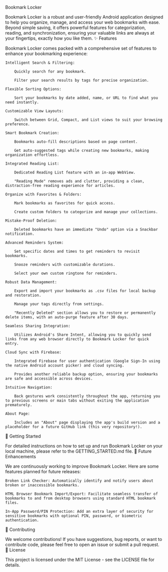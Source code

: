 Bookmark Locker

Bookmark Locker is a robust and user-friendly Android application designed to help you organize, manage, and access your web bookmarks with ease. Beyond simple saving, it offers powerful features for categorization, reading, and synchronization, ensuring your valuable links are always at your fingertips, exactly how you like them.
✨ Features

Bookmark Locker comes packed with a comprehensive set of features to enhance your bookmarking experience:

    Intelligent Search & Filtering:

        Quickly search for any bookmark.

        Filter your search results by tags for precise organization.

    Flexible Sorting Options:

        Sort your bookmarks by date added, name, or URL to find what you need instantly.

    Customizable View Layouts:

        Switch between Grid, Compact, and List views to suit your browsing preference.

    Smart Bookmark Creation:

        Bookmarks auto-fill descriptions based on page content.

        Get auto-suggested tags while creating new bookmarks, making organization effortless.

    Integrated Reading List:

        Dedicated Reading List feature with an in-app WebView.

        "Reading Mode" removes ads and clutter, providing a clean, distraction-free reading experience for articles.

    Organize with Favorites & Folders:

        Mark bookmarks as favorites for quick access.

        Create custom folders to categorize and manage your collections.

    Mistake-Proof Deletion:

        Deleted bookmarks have an immediate "Undo" option via a Snackbar notification.

    Advanced Reminders System:

        Set specific dates and times to get reminders to revisit bookmarks.

        Snooze reminders with customizable durations.

        Select your own custom ringtone for reminders.

    Robust Data Management:

        Export and import your bookmarks as .csv files for local backup and restoration.

        Manage your tags directly from settings.

        "Recently Deleted" section allows you to restore or permanently delete items, with an auto-purge feature after 30 days.

    Seamless Sharing Integration:

        Utilizes Android's Share Intent, allowing you to quickly send links from any web browser directly to Bookmark Locker for quick entry.

    Cloud Sync with Firebase:

        Integrated Firebase for user authentication (Google Sign-In using the native Android account picker) and cloud syncing.

        Provides another reliable backup option, ensuring your bookmarks are safe and accessible across devices.

    Intuitive Navigation:

        Back gestures work consistently throughout the app, returning you to previous screens or main tabs without exiting the application prematurely.

    About Page:

        Includes an "About" page displaying the app's build version and a placeholder for a future GitHub link (this very repository!).

🚀 Getting Started

For detailed instructions on how to set up and run Bookmark Locker on your local machine, please refer to the GETTING_STARTED.md file.
🚧 Future Enhancements

We are continuously working to improve Bookmark Locker. Here are some features planned for future releases:

    Broken Link Checker: Automatically identify and notify users about broken or inaccessible bookmarks.

    HTML Browser Bookmark Import/Export: Facilitate seamless transfer of bookmarks to and from desktop browsers using standard HTML bookmark files.

    In-App Password/PIN Protection: Add an extra layer of security for sensitive bookmarks with optional PIN, password, or biometric authentication.

🤝 Contributing

We welcome contributions! If you have suggestions, bug reports, or want to contribute code, please feel free to open an issue or submit a pull request.
📄 License

This project is licensed under the MIT License - see the LICENSE file for details.
